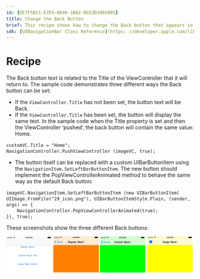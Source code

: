 ```yaml
---
id: {DE7F5B11-E7E5-AD46-1BA2-BD53D3465901}  
title: Change the Back Button  
brief: This recipe shows how to change the Back button that appears in a navigation controller.  
sdk: [UINavigationBar Class Reference](https: //developer.apple.com/library/ios/#documentation/UIKit/Reference/UINavigationBar_Class/Reference/UINavigationBar.html)  
---
```


<a name="Recipe" class="injected"></a>


# Recipe

The Back button text is related to the Title of the ViewController that it
will return to. The sample code demonstrates three different ways the Back
button can be set: 

-  If the `ViewController.Title` has not been set, the button text will be Back. 
-  If the `ViewController.Title` has been set, the button will display the same text. In the sample code when the Title property is set and then the ViewController ‘pushed’, the back button will contain the same value:  Home. 


```
customVC.Title = "Home";
NavigationController.PushViewController (imageVC, true);
```

-  The button itself can be replaced with a custom UIBarButtonItem using the `NavigationItem.SetLeftBarButtonItem`. The new button should implement the PopViewControllerAnimated method to behave the same way as the default Back button:  


```
imageVC.NavigationItem.SetLeftBarButtonItem (new UIBarButtonItem(
UIImage.FromFile("29_icon.png"), UIBarButtonItemStyle.Plain, (sender, args) => {
    NavigationController.PopViewControllerAnimated(true);
}), true);
```

These screenshots show the three different Back buttons: 

 [ ![](Images/NavBack.png)](Images/NavBack.png)